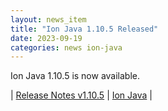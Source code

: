 ```yaml
---
layout: news_item
title: "Ion Java 1.10.5 Released"
date: 2023-09-19
categories: news ion-java
---
```


Ion Java 1.10.5 is now available.

| [Release Notes v1.10.5](https://github.com/amazon-ion/ion-java/releases/tag/v1.10.5) | [Ion Java](https://github.com/amazon-ion/ion-java) |

